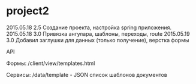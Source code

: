 # project2

2015.05.18 2.5 Создание проекта, настройка spring приложения.
2015.05.18 3.0 Привязка ангулара, шаблоны, переходы, route
2015.05.19 3.0 Добавил заглушки для данных (только получение), верстка формы

API

Формы:
/client/view/templates.html

Сервисы:
/data/template - JSON список шаблонов документов
